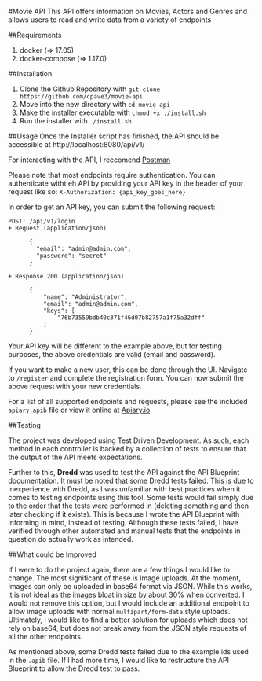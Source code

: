 #Movie API
This API offers information on Movies, Actors and Genres and allows users to read and write data from a variety of endpoints

##Requirements
1. docker (=> 17.05)
2. docker-compose (=> 1.17.0)

##Installation
1. Clone the Github Repository with `git clone https://github.com/cpave3/movie-api`
2. Move into the new directory with `cd movie-api`
3. Make the installer executable with `chmod +x ./install.sh`
4. Run the installer with `./install.sh`

##Usage
Once the Installer script has finished, the API should be accessible at http://localhost:8080/api/v1/

For interacting with the API, I reccomend [Postman](https://www.getpostman.com)

Please note that most endpoints require authentication. You can authenticate witht eh API by providing your API key in the header of your request like so: `X-Authorization: {api_key_goes_here}`

In order to get an API key, you can submit the following request:

```
POST: /api/v1/login
+ Request (application/json)

      {
        "email": "admin@admin.com",
        "password": "secret"
      }

+ Response 200 (application/json)

      {
          "name": "Administrator",
          "email": "admin@admin.com",
          "keys": [
              "76b73559bdb40c371f46d07b82757a1f75a32dff"
          ]
      }
```

Your API key will be different to the example above, but for testing purposes, the above credentials are valid (email and password).

If you want to make a new user, this can be done through the UI. Navigate to `/register` and complete the registration form. You can now submit the above request with your new credentials.

For a list of all supported endpoints and requests, please see the included `apiary.apib` file or view it online at [Apiary.io](https://movieapi62.docs.apiary.io/#)

##Testing

The project was developed using Test Driven Development. As such, each method in each controller is backed by a collection of tests to ensure that the output of the API meets expectations.

Further to this, **Dredd** was used to test the API against the API Blueprint documentation. It must be noted that some Dredd tests failed. This is due to inexperience with Dredd, as I was unfamiliar with best practices when it comes to testing endpoints using this tool. Some tests would fail simply due to the order that the tests were performed in (deleting something and then later checking if it exists). This is because I wrote the API Blueprint with informing in mind, instead of testing. Although these tests failed, I have verified through other automated and manual tests that the endpoints in question do actually work as intended.


##What could be Improved

If I were to do the project again, there are a few things I would like to change. The most significant of these is Image uploads. At the moment, Images can only be uploaded in base64 format via JSON. While this works, it is not ideal as the images bloat in size by about 30% when converted. I would not remove this option, but I would include an additional endpoint to allow image uploads with normal `multipart/form-data` style uploads. Ultimately, I would like to find a better solution for uploads which does not rely on base64, but does not break away from the JSON style requests of all the other endpoints.

As mentioned above, some Dredd tests failed due to the example ids used in the `.apib` file. If I had more time, I would like to restructure the API Blueprint to allow the Dredd test to pass.
